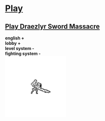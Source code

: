 # [Play](https://deesdav.github.io/draezlyr-wielder/) 
## [Play Draezlyr Sword Massacre](https://deesdav.github.io/draezlyr/)

<b>english +</b><br>
<b>lobby +</b><br>
<b>level system -<b><br>
<b>fighting system -</b><br>
<img style="height: 200px; width: 200px;" src="./res/img/hero.idle.png">

